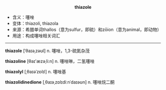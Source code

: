 
**<center>thiazole</center>**

- <span class="definition">含义：噻唑</span>
- <span class="definition">变体：thiazoli, thiazola</span>
- <span class="definition">来源：希腊单词thallos（意为sulfur，即硫）和zōion（意为animal，即动物）</span>
- <span class="definition">用途：构成噻唑相关词汇</span>

---

<span class="vocabulary">**thiazole**</span> [ˈθaɪəˌzəʊl] n. 噻唑，1,3-硫氮杂茂

<span class="vocabulary">**thiazoline**</span> [θaɪ'æzәˌli:n] n. 噻唑啉，二氢噻唑

<span class="vocabulary">**thiazolyl**</span> [ˌθaɪəˈzɒlɪl] n. 噻唑基

<span class="vocabulary">**thiazolidinedione**</span> [ˌθaɪəˌzɒlɪdiːnˈdaɪəʊn] n. 噻唑烷二酮
